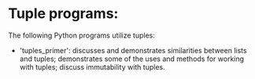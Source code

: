# Tuple programs:
The following Python programs utilize tuples:
- 'tuples_primer': discusses and demonstrates similarities between lists and tuples; demonstrates some of the uses and methods for working with tuples; discuss immutability with tuples.
